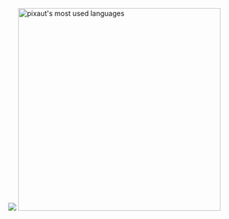 
<img src="https://github-readme-stats.vercel.app/api?username=pixaut&show_icons=true&theme=material-palenight">


<img src="https://github-readme-stats-eight-theta.vercel.app/api/top-langs/?username=pixaut&layout=compact&theme=material-palenight" alt="pixaut's most used languages" width="410" />






